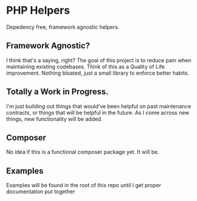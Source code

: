 # PHP Helpers 

Depedency free, framework agnostic helpers.

## Framework Agnostic?

I think that's a saying, right?  The goal of this project is to reduce pain when maintaining existing codebases.  Think of this as a Quality of Life improvement.  Nothing bloated, just a small library to enforce better habits.

## Totally a Work in Progress.

I'm just building out things that would've been helpful on past maintenance contracts, or things that will be helpful in the future. As I come across new things, new functionality will be added.

## Composer 

No idea if this is a functional composer package yet.  It will be.

## Examples 

Examples will be found in the root of this repo until I get proper documentation put together